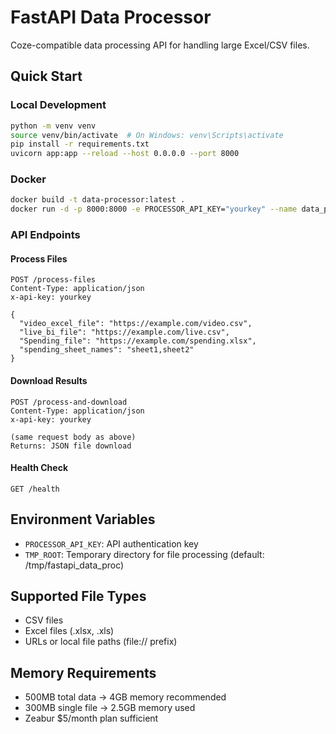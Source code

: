 # FastAPI Data Processor

Coze-compatible data processing API for handling large Excel/CSV files.

## Quick Start

### Local Development
```bash
python -m venv venv
source venv/bin/activate  # On Windows: venv\Scripts\activate
pip install -r requirements.txt
uvicorn app:app --reload --host 0.0.0.0 --port 8000
```

### Docker
```bash
docker build -t data-processor:latest .
docker run -d -p 8000:8000 -e PROCESSOR_API_KEY="yourkey" --name data_proc data-processor:latest
```

### API Endpoints

#### Process Files
```http
POST /process-files
Content-Type: application/json
x-api-key: yourkey

{
  "video_excel_file": "https://example.com/video.csv",
  "live_bi_file": "https://example.com/live.csv",
  "Spending_file": "https://example.com/spending.xlsx",
  "spending_sheet_names": "sheet1,sheet2"
}
```

#### Download Results
```http
POST /process-and-download
Content-Type: application/json
x-api-key: yourkey

(same request body as above)
Returns: JSON file download
```

#### Health Check
```http
GET /health
```

## Environment Variables
- `PROCESSOR_API_KEY`: API authentication key
- `TMP_ROOT`: Temporary directory for file processing (default: /tmp/fastapi_data_proc)

## Supported File Types
- CSV files
- Excel files (.xlsx, .xls)
- URLs or local file paths (file:// prefix)

## Memory Requirements
- 500MB total data → 4GB memory recommended
- 300MB single file → 2.5GB memory used
- Zeabur $5/month plan sufficient